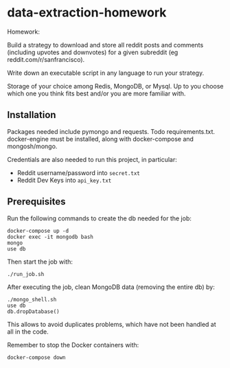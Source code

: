 # data-extraction-homework

Homework:

Build a strategy to download and store all reddit posts and comments (including upvotes and downvotes) for a given subreddit (eg reddit.com/r/sanfrancisco).

Write down an executable script in any language to run your strategy.

Storage of your choice among Redis, MongoDB, or Mysql. Up to you choose which one you think fits best and/or you are more familiar with.


## Installation
Packages needed include pymongo and requests. Todo requirements.txt. docker-engine must be installed, along with docker-compose and mongosh/mongo.

Credentials are also needed to run this project, in particular:
- Reddit username/password into ```secret.txt```
- Reddit Dev Keys into ```api_key.txt```

## Prerequisites
Run the following commands to create the db needed for the job:

    docker-compose up -d
    docker exec -it mongodb bash
    mongo
    use db

Then start the job with:

    ./run_job.sh

After executing the job, clean MongoDB data (removing the entire db) by:

    ./mongo_shell.sh
    use db
    db.dropDatabase()

This allows to avoid duplicates problems, which have not been handled at all in the code.

Remember to stop the Docker containers with:

    docker-compose down
